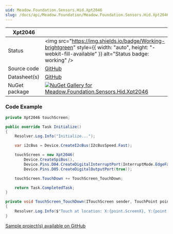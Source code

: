 ```yaml
---
uid: Meadow.Foundation.Sensors.Hid.Xpt2046
slug: /docs/api/Meadow.Foundation/Meadow.Foundation.Sensors.Hid.Xpt2046
---
```


| Xpt2046 | |
|--------|--------|
| Status | <img src="https://img.shields.io/badge/Working-brightgreen" style={{ width: "auto", height: "-webkit-fill-available" }} alt="Status badge: working" /> |
| Source code | [GitHub](https://github.com/WildernessLabs/Meadow.Foundation/tree/main/Source/Meadow.Foundation.Peripherals/Sensors.Hid.Xpt2046) |
| Datasheet(s) | [GitHub](https://github.com/WildernessLabs/Meadow.Foundation/tree/main/Source/Meadow.Foundation.Peripherals/Sensors.Hid.Xpt2046/Datasheet) |
| NuGet package | <a href="https://www.nuget.org/packages/Meadow.Foundation.Sensors.Hid.Xpt2046/" target="_blank"><img src="https://img.shields.io/nuget/v/Meadow.Foundation.Sensors.Hid.Xpt2046.svg?label=Meadow.Foundation.Sensors.Hid.Xpt2046" alt="NuGet Gallery for Meadow.Foundation.Sensors.Hid.Xpt2046" /></a> |
### Code Example

```csharp
private Xpt2046 touchScreen;

public override Task Initialize()
{
    Resolver.Log.Info("Initialize...");

    var i2cBus = Device.CreateI2cBus(I2cBusSpeed.Fast);

    touchScreen = new Xpt2046(
        Device.CreateSpiBus(),
        Device.Pins.D04.CreateDigitalInterruptPort(InterruptMode.EdgeFalling, ResistorMode.InternalPullUp),
        Device.Pins.D05.CreateDigitalOutputPort(true));

    touchScreen.TouchDown += TouchScreen_TouchDown;

    return Task.CompletedTask;
}

private void TouchScreen_TouchDown(ITouchScreen sender, TouchPoint point)
{
    Resolver.Log.Info($"Touch at location: X:{point.ScreenX}, Y:{point.ScreenY}");
}

```

[Sample project(s) available on GitHub](https://github.com/WildernessLabs/Meadow.Foundation/tree/main/Source/Meadow.Foundation.Peripherals/Sensors.Hid.Xpt2046/Samples/Xpt2046_Sample)


